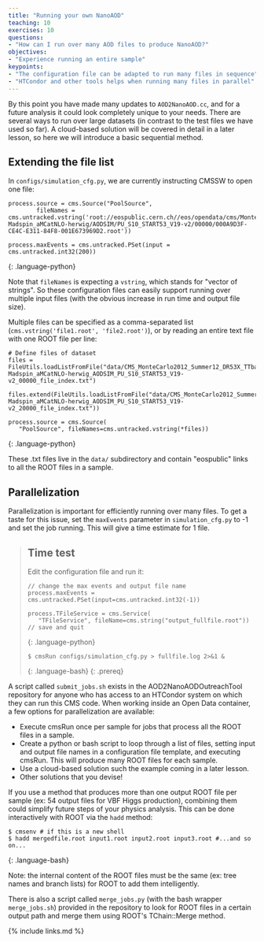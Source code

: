 ```yaml
---
title: "Running your own NanoAOD"
teaching: 10
exercises: 10
questions:
- "How can I run over many AOD files to produce NanoAOD?"
objectives:
- "Experience running an entire sample"
keypoints:
- "The configuration file can be adapted to run many files in sequence"
- "HTCondor and other tools helps when running many files in parallel"
---
```


By this point you have made many updates to `AOD2NanoAOD.cc`, and for a future analysis it could
look completely unique to your needs. There are several ways to run over large datasets (in contrast
to the test files we have used so far). A cloud-based solution will be covered in detail in a later
lesson, so here we will introduce a basic sequential method.

## Extending the file list

In `configs/simulation_cfg.py`, we are currently instructing CMSSW to open one file:

~~~
process.source = cms.Source("PoolSource",
        fileNames = cms.untracked.vstring('root://eospublic.cern.ch//eos/opendata/cms/MonteCarlo2012/Summer12_DR53X/TTbar_8TeV-Madspin_aMCatNLO-herwig/AODSIM/PU_S10_START53_V19-v2/00000/000A9D3F-CE4C-E311-84F8-001E673969D2.root'))

process.maxEvents = cms.untracked.PSet(input = cms.untracked.int32(200))
~~~
{: .language-python}

Note that `fileNames` is expecting a `vstring`, which stands for "vector of strings". So these
configuration files can easily support running over multiple input files (with the obvious increase in
run time and output file size).

Multiple files can be specified as a comma-separated list (`cms.vstring('file1.root', 'file2.root')`),
or by reading an entire text file with one ROOT file per line:

~~~
# Define files of dataset
files = FileUtils.loadListFromFile("data/CMS_MonteCarlo2012_Summer12_DR53X_TTbar_8TeV-Madspin_aMCatNLO-herwig_AODSIM_PU_S10_START53_V19-v2_00000_file_index.txt")

files.extend(FileUtils.loadListFromFile("data/CMS_MonteCarlo2012_Summer12_DR53X_TTbar_8TeV-Madspin_aMCatNLO-herwig_AODSIM_PU_S10_START53_V19-v2_20000_file_index.txt"))

process.source = cms.Source(
   "PoolSource", fileNames=cms.untracked.vstring(*files))
~~~
{: .language-python}

These .txt files live in the `data/` subdirectory and contain "eospublic" links to all the ROOT files
in a sample.

## Parallelization

Parallelization is important for efficiently running over many files. To get a taste for this issue,
set the `maxEvents` parameter in `simulation_cfg.py` to -1 and set the job running. This will give
a time estimate for 1 file.

>## Time test
>Edit the configuration file and run it:
>~~~
>// change the max events and output file name
>process.maxEvents = cms.untracked.PSet(input=cms.untracked.int32(-1))
>
>process.TFileService = cms.Service(
>    "TFileService", fileName=cms.string("output_fullfile.root"))
>// save and quit
>~~~
>{: .language-python}
>
>~~~
>$ cmsRun configs/simulation_cfg.py > fullfile.log 2>&1 &
>~~~
>{: .language-bash}
{: .prereq}

A script called `submit_jobs.sh` exists in the AOD2NanoAODOutreachTool repository for anyone who has
access to an HTCondor system on which they can run this CMS code. When working inside an Open Data container,
a few options for parallelization are available:

 * Execute cmsRun once per sample for jobs that process all the ROOT files in a sample.
 * Create a python or bash script to loop through a list of files, setting input and output file names
 in a configuration file template, and executing cmsRun. This will produce many ROOT files for each
 sample.
 * Use a cloud-based solution such the example coming in a later lesson.
 * Other solutions that you devise!

If you use a method that produces more than one output ROOT file per sample (ex: 54 output files for VBF
Higgs production), combining them could simplify future steps of your physics analysis. This can be
done interactively with ROOT via the `hadd` method:

~~~
$ cmsenv # if this is a new shell
$ hadd mergedfile.root input1.root input2.root input3.root #...and so on...
~~~
{: .language-bash}

Note: the internal content of the ROOT files must be the same (ex: tree names and branch lists) for ROOT to add them intelligently. 

There is also a script called `merge_jobs.py` (with the bash wrapper `merge_jobs.sh`) provided in the repository
to look for ROOT files in a certain output path and merge them using ROOT's TChain::Merge method. 


{% include links.md %}

